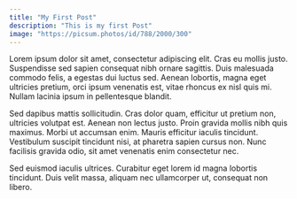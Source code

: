 ```yaml
---
title: "My First Post"
description: "This is my first Post"
image: "https://picsum.photos/id/788/2000/300"
---
```


Lorem ipsum dolor sit amet, consectetur adipiscing elit. Cras eu mollis justo. Suspendisse sed sapien consequat nibh ornare sagittis. Duis malesuada commodo felis, a egestas dui luctus sed. Aenean lobortis, magna eget ultricies pretium, orci ipsum venenatis est, vitae rhoncus ex nisl quis mi. Nullam lacinia ipsum in pellentesque blandit.

Sed dapibus mattis sollicitudin. Cras dolor quam, efficitur ut pretium non, ultricies volutpat est. Aenean non lectus justo. Proin gravida mollis nibh quis maximus. Morbi ut accumsan enim. Mauris efficitur iaculis tincidunt. Vestibulum suscipit tincidunt nisi, at pharetra sapien cursus non. Nunc facilisis gravida odio, sit amet venenatis enim consectetur nec. 

Sed euismod iaculis ultrices. Curabitur eget lorem id magna lobortis tincidunt. Duis velit massa, aliquam nec ullamcorper ut, consequat non libero.